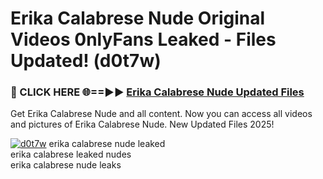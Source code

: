 # Erika Calabrese Nude Original Videos 0nlyFans Leaked - Files Updated! (d0t7w)

<h3>🔴 CLICK HERE 🌐==►► <a href="https://tinyurl.com/yrmya6cz" rel="nofollow">Erika Calabrese Nude Updated Files</a></h3>

Get Erika Calabrese Nude and all content. Now you can access all videos and pictures of Erika Calabrese Nude. New Updated Files 2025!

[![d0t7w](https://i.imgur.com/FMdXYCs.gif)](https://tinyurl.com/yrmya6cz)
erika calabrese nude leaked<br>
erika calabrese leaked nudes<br>
erika calabrese nude leaks